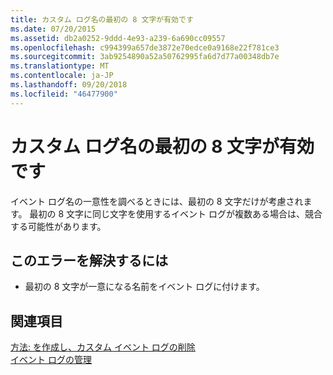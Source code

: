 ```yaml
---
title: カスタム ログ名の最初の 8 文字が有効です
ms.date: 07/20/2015
ms.assetid: db2a0252-9ddd-4e93-a239-6a690cc09557
ms.openlocfilehash: c994399a657de3872e70edce0a9168e22f781ce3
ms.sourcegitcommit: 3ab9254890a52a50762995fa6d7d77a00348db7e
ms.translationtype: MT
ms.contentlocale: ja-JP
ms.lasthandoff: 09/20/2018
ms.locfileid: "46477900"
---
```

# <a name="only-the-first-eight-characters-of-a-custom-log-name-are-significant"></a>カスタム ログ名の最初の 8 文字が有効です
イベント ログ名の一意性を調べるときには、最初の 8 文字だけが考慮されます。 最初の 8 文字に同じ文字を使用するイベント ログが複数ある場合は、競合する可能性があります。  
  
## <a name="to-correct-this-error"></a>このエラーを解決するには  
  
-   最初の 8 文字が一意になる名前をイベント ログに付けます。  
  
## <a name="see-also"></a>関連項目  
 [方法: を作成し、カスタム イベント ログの削除](https://msdn.microsoft.com/library/af9b7da0-80c7-46ac-b7f7-897063ddd503)  
 [イベント ログの管理](https://msdn.microsoft.com/library/35f53238-bdd2-417b-acd8-2fd9f7397f18)
